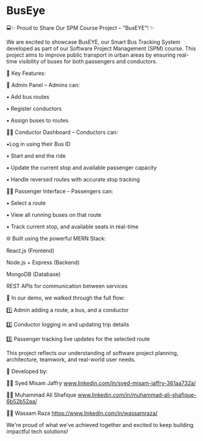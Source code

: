 # BusEye
🚍✨ Proud to Share Our SPM Course Project – "BusEYE"! ✨

We are excited to showcase BusEYE, our Smart Bus Tracking System developed as part of our Software Project Management (SPM) course. This project aims to improve public transport in urban areas by ensuring real-time visibility of buses for both passengers and conductors.

🔧 Key Features:

👤 Admin Panel – Admins can:
 
 ▪️ Add bus routes
 
 ▪️ Register conductors

 ▪️ Assign buses to routes

🧑‍✈️ Conductor Dashboard – Conductors can:
 
 ▪️Log in using their Bus ID
 
 ▪️ Start and end the ride
 
 ▪️ Update the current stop and available passenger capacity
 
 ▪️ Handle reversed routes with accurate stop tracking

🧍‍♂️ Passenger Interface – Passengers can:

 ▪️ Select a route
 
 ▪️ View all running buses on that route
 
 ▪️ Track current stop, and available seats in real-time



🌐 Built using the powerful MERN Stack:

React.js (Frontend)

Node.js + Express (Backend)

MongoDB (Database)

REST APIs for communication between services


🎥 In our demo, we walked through the full flow:

 1️⃣ Admin adding a route, a bus, and a conductor
 
 2️⃣ Conductor logging in and updating trip details
 
 3️⃣ Passenger tracking live updates for the selected route

This project reflects our understanding of software project planning, architecture, teamwork, and real-world user needs.


🤝 Developed by:

 👨‍💻 Syed Misam Jaffry www.linkedin.com/in/syed-misam-jaffry-361aa732a/
 
 👨‍💻 Muhammad Ali Shafique  www.linkedin.com/in/muhammad-ali-shafique-6b52b52aa/
 
 👨‍💻 Wassam Raza https://www.linkedin.com/in/wassamraza/


We're proud of what we’ve achieved together and excited to keep building impactful tech solutions!


